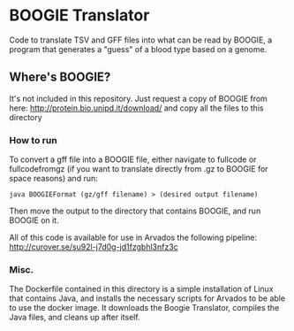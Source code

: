 # BOOGIE Translator

Code to translate TSV and GFF files into what can be read by BOOGIE, a program that generates a "guess" of a blood type based on a genome. 

## Where's BOOGIE?

It's not included in this repository. Just request a copy of BOOGIE from here: http://protein.bio.unipd.it/download/ and copy all the files to this directory

### How to run

To convert a gff file into a BOOGIE file, either navigate to fullcode or fullcodefromgz (if you want to translate directly from .gz to BOOGIE for space reasons) and run: 

`java BOOGIEFormat (gz/gff filename) > (desired output filename)`

Then move the output to the directory that contains BOOGIE, and run BOOGIE on it.

All of this code is available for use in Arvados the following pipeline: http://curover.se/su92l-j7d0g-jd1fzgbhl3nfz3c

### Misc.

The Dockerfile contained in this directory is a simple installation of Linux that contains Java, and installs the necessary scripts for Arvados to be able to use the docker image. It downloads the Boogie Translator, compiles the Java files, and cleans up after itself.

